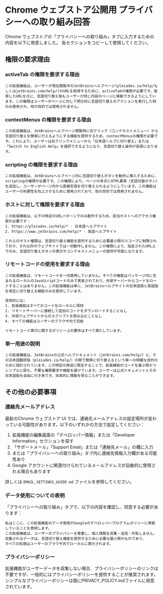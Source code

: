 # Chrome ウェブストア公開用 プライバシーへの取り組み回答

Chrome ウェブストアの「プライバシーへの取り組み」タブに入力するための内容を以下に用意しました。
各セクションをコピーして使用してください。

## 権限の要求理由

### activeTab の権限を要求する理由
```
この拡張機能は、ユーザーが現在閲覧中のJetBrainsヘルプページ(pleiades.io/help/もしくはjetbrains.com/help/)のURLを取得するために、activeTabの権限が必要です。取得したURLを元に、言語切り替え後もユーザーが同じ内容のページに移動できるようにしています。この権限はユーザーがページに対して明示的に言語切り替えのアクションを実行した時のみ使用され、他の目的では使用されません。
```

### contextMenus の権限を要求する理由
```
この拡張機能は、JetBrainsヘルプページ閲覧時に右クリック（コンテキストメニュー）から言語切り替えを簡単に行えるようにする機能を提供するため、contextMenusの権限が必要です。これにより、ユーザーは右クリックメニューから「日本語ヘルプに切り替え」または「Switch to English Help」を選択できるようになり、言語切り替え操作が容易になります。
```

### scripting の権限を要求する理由
```
この拡張機能は、JetBrainsヘルプページ内に言語切り替えボタンを動的に挿入するために、scriptingの権限が必要です。この権限により、ページの本文にHTML要素（言語切替ボタン）を追加し、ユーザーがページ内から直接言語を切り替えられるようにしています。この機能はユーザーの利便性を向上させるために使用されており、他の目的では使用されません。
```

### ホストに対して権限を要求する理由
```
この拡張機能は、以下の特定のURLパターンでのみ動作するため、該当ホストへのアクセス権限が必要です：
1. https://pleiades.io/help/* - 日本語ヘルプサイト
2. https://www.jetbrains.com/help/* - 英語ヘルプサイト

これらのホスト権限は、言語切り替え機能を提供するために必要最小限のスコープに制限されており、それ以外のウェブサイトでは一切動作しません。この権限により、指定されたURL上でのみ、言語切り替えボタンの表示やコンテキストメニューの提供が可能になります。
```

### リモートコードの使用を要求する理由
```
この拡張機能は、リモートコードを一切使用していません。すべての機能はパッケージ内に含まれるローカルのJavaScriptコードのみで実装されており、外部サーバーからコードをロードすることはありません。この拡張機能は単に、JetBrainsヘルプサイトの日本語版と英語版を相互に切り替える機能のみを提供しています。

具体的には:
1. 拡張機能はすべてのコードをローカルに保持
2. リモートサーバーに接続して追加のコードをダウンロードすることなし
3. 外部ウェブサイトからのスクリプトを読み込むことなし
4. すべての機能はユーザーのブラウザ内で完結

リモートコード実行に関するポリシー上の要件はすべて満たしています。
```

### 単一用途の説明
```
この拡張機能は、JetBrainsの公式ヘルプドキュメント（jetbrains.com/help/）と、その日本語翻訳版（pleiades.io/help/）の間で簡単に切り替えるという単一の明確な目的のために設計されています。この特定の用途に限定することで、拡張機能のコードを最小限かつシンプルに保ち、不要な権限要求や機能を避けています。ユーザーは公式ドキュメントとその日本語版を自由に行き来でき、効率的に情報を得ることができます。
```

## その他の必要事項

### 連絡先メールアドレス
最新のChrome ウェブストア UI では、連絡先メールアドレスの設定場所が変わっている可能性があります。以下のいずれかの方法で設定してください：

1. 拡張機能の編集画面の「デベロッパー情報」または「Developer Information」セクションを探す
2. 「サポートメール」「Support Email」または「連絡先メール」の欄に入力
3. または「プライバシーへの取り組み」タブ内に連絡先情報入力欄がある可能性あり
4. Google アカウントに関連付けられているメールアドレスが自動的に使用される場合もあります

詳しくは `EMAIL_SETTINGS_GUIDE.md` ファイルを参照してください。

### データ使用についての表明
「プライバシーへの取り組み」タブで、以下の内容を確認し、同意する必要があります：

```
私はここに、この拡張機能のデータ使用がGoogleのデベロッパープログラムポリシーに準拠していることを表明します。
この拡張機能は、ユーザーのプライバシーを尊重し、個人情報を収集・送信・共有しません。
収集されるデータは、言語切り替え機能を提供するために必要な最小限のものであり、
すべての処理はユーザーのブラウザ内でローカルに実行されます。
```

### プライバシーポリシー
拡張機能がユーザーデータを収集しない場合、プライバシーポリシーのリンクは不要ですが、一般的にはプライバシーポリシーを提供することが推奨されます。シンプルなプライバシーポリシーは既にPRIVACY_POLICY.mdファイルに用意されています。
